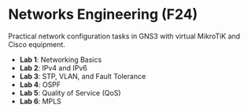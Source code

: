 # Networks Engineering (F24)

Practical network configuration tasks in GNS3 with virtual MikroTiK and Cisco equipment.

- **Lab 1**: Networking Basics
- **Lab 2**: IPv4 and IPv6
- **Lab 3**: STP, VLAN, and Fault Tolerance
- **Lab 4**: OSPF
- **Lab 5**: Quality of Service (QoS)
- **Lab 6**: MPLS


